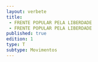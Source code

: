 ```yaml
---
layout: verbete
title:
 - FRENTE POPULAR PELA LIBERDADE
 - FRENTE POPULAR PELA LIBERDADE
published: true
edition: 1  
type: T
subtype: Movimentos
---
```


